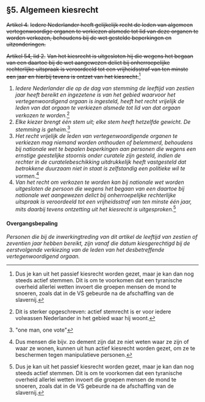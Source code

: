 ## §5. Algemeen kiesrecht
~~Artikel 4.~~
~~Iedere Nederlander heeft gelijkelijk recht de leden van algemeen vertegenwoordige organen te verkiezen alsmede tot lid van deze organen te worden verkozen, behoudens bij de wet gestelde beperkingen en uitzonderingen.~~

~~Artikel 54, lid 2.~~
~~Van het kiesrecht is uitgesloten hij die wegens het begaan van een daartoe bij de wet aangewezen delict bij onherroepelijke rechterlijke uitspraak is veroordeeld tot een vrijheidsstraf van ten minste een jaar en hierbij tevens is ontzet van het kiesrecht.~~[^2]

1. *Iedere Nederlander die op de dag van stemming de leeftijd van zestien jaar heeft bereikt en ingezetene is van het gebied waarvoor het vertegenwoordigend orgaan is ingesteld, heeft het recht vrijelijk de leden van dat orgaan te verkiezen alsmede tot lid van dat orgaan verkozen te worden.*[^1]
2. *Elke kiezer brengt één stem uit; elke stem heeft hetzelfde gewicht. De stemming is geheim.*[^8]
3. *Het recht vrijelijk de leden van vertegenwoordigende organen te verkiezen mag niemand worden onthouden of belemmerd, behoudens bij nationale wet te bepalen beperkingen aan personen die wegens een ernstige geestelijke stoornis onder curatele zijn gesteld, indien de rechter in de curatelebeschikking uitdrukkelijk heeft vastgesteld dat betrokkene duurzaam niet in staat is zelfstandig een politieke wil te vormen.*[^9]
4. *Van het recht om verkozen te worden kan bij nationale wet worden uitgesloten de persoon die wegens het begaan van een daartoe bij nationale wet aangewezen delict bij onherroepelijke rechterlijke uitspraak is veroordeeld tot een vrijheidsstraf van ten minste één jaar, mits daarbij tevens ontzetting uit het kiesrecht is uitgesproken.*[^2]

#### Overgangsbepaling
*Personen die bij de inwerkingtreding van dit artikel de leeftijd van zestien of zeventien jaar hebben bereikt, zijn vanaf die datum kiesgerechtigd bij de eerstvolgende verkiezing van de leden van het desbetreffende vertegenwoordigend orgaan.*

[^9]: Dus mensen die bijv. zo dement zijn dat ze niet weten waar ze zijn of waar ze wonen, kunnen uit hun actief kiesrecht worden gezet, om ze te beschermen tegen manipulatieve personen.
[^8]: "one man, one vote"
[^1]: Dit is sterker opgeschreven: actief stemrecht is er voor iedere volwassen Nederlander in het gebied waar hij woont.
[^2]: Dus je kan uit het passief kiesrecht worden gezet, maar je kan dan nog steeds actief stemmen. Dit is om te voorkomen dat een tyranische overheid allerlei wetten invoert die groepen mensen de mond te snoeren, zoals dat in de VS gebeurde na de afschaffing van de slavernij.

